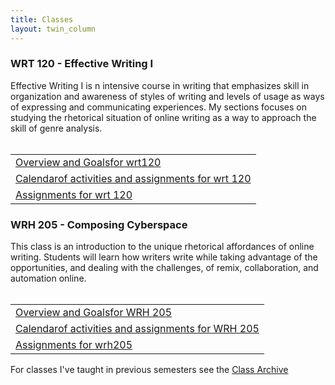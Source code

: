 ```yaml
---
title: Classes
layout: twin_column
---
```



  <div class="row">
    <div class="content-column-multiple col-md-6">
      <h3>WRT 120 - Effective Writing I</h3>
      Effective Writing I is n intensive course in writing that emphasizes skill in organization and awareness of styles of writing and levels of usage as ways of expressing and communicating experiences. My sections focuses on studying the rhetorical situation of online writing as a way to approach the skill of genre analysis.
      <br>
      <br>
      <table class="course_nav">
        <tr><td><a href="/classes/wrt120">Overview and Goals<span class="sr-only">for wrt120</span></a></td></tr>
        <tr><td><a href="/classes/wrt120/calendar.html">Calendar<span class = "sr-only">of activities and assignments for wrt 120</span></a></td></tr>
        <tr><td><a href="/classes/wrt120/assignments.html">Assignments <span class="sr-only">for wrt 120</span></a></td></tr>
      </table>
    </div>
    <div class="content-column-multiple col-md-6">
      <h3>WRH 205 - Composing Cyberspace</h3>
      This class is an introduction to the unique rhetorical affordances of online writing. Students will learn how writers write while taking advantage of the opportunities, and dealing with the challenges, of remix, collaboration, and automation online.
      <br>
      <br>
      <table class="course_nav">
        <tr><td><a href="/classes/wrh205">Overview and Goals<span class="sr-only">for WRH 205</span></a></td></tr>
        <tr><td><a href="/classes/wrh205/calendar.html">Calendar<span class = "sr-only">of activities and assignments for WRH 205</span></a></td></tr>
        <tr><td><a href="/classes/wrh205/assignments.html">Assignments <span class="sr-only">for wrh205</span></a></td></tr>
      </table>
    </div>
  </div>
  <div class="row">
  <div class="content-column endcap">
    For classes I've taught in previous semesters see the <a href="/classes/archive.html">Class Archive</a>
  </div>
  </div>
